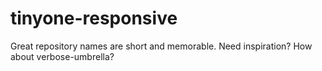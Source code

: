 # tinyone-responsive
Great repository names are short and memorable. Need inspiration? How about verbose-umbrella? 
